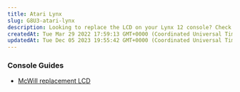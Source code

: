 ```yaml
---
title: Atari Lynx
slug: G8U3-atari-lynx
description: Looking to replace the LCD on your Lynx 12 console? Check out our comprehensive console guide on Handheld Legend's website for step-by-step instructions and handy tips to successfully install the McWill replacement LCD. Upgrade your gaming experience toda
createdAt: Tue Mar 29 2022 17:59:13 GMT+0000 (Coordinated Universal Time)
updatedAt: Tue Dec 05 2023 19:55:42 GMT+0000 (Coordinated Universal Time)
---
```


### Console Guides

*   [McWill replacement LCD](https://wiki.handheldlegend.com/lynx-12-mcwill-replacement-lcd-or-install-guide)

